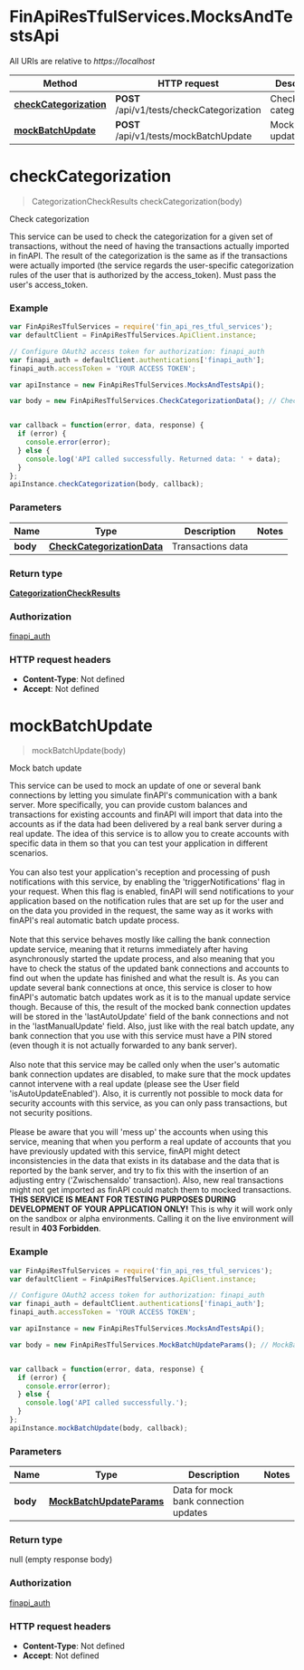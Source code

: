 # FinApiResTfulServices.MocksAndTestsApi

All URIs are relative to *https://localhost*

Method | HTTP request | Description
------------- | ------------- | -------------
[**checkCategorization**](MocksAndTestsApi.md#checkCategorization) | **POST** /api/v1/tests/checkCategorization | Check categorization
[**mockBatchUpdate**](MocksAndTestsApi.md#mockBatchUpdate) | **POST** /api/v1/tests/mockBatchUpdate | Mock batch update


<a name="checkCategorization"></a>
# **checkCategorization**
> CategorizationCheckResults checkCategorization(body)

Check categorization

This service can be used to check the categorization for a given set of transactions, without the need of having the transactions actually imported in finAPI. The result of the categorization is the same as if the transactions were actually imported (the service regards the user-specific categorization rules of the user that is authorized by the access_token). Must pass the user's access_token.

### Example
```javascript
var FinApiResTfulServices = require('fin_api_res_tful_services');
var defaultClient = FinApiResTfulServices.ApiClient.instance;

// Configure OAuth2 access token for authorization: finapi_auth
var finapi_auth = defaultClient.authentications['finapi_auth'];
finapi_auth.accessToken = 'YOUR ACCESS TOKEN';

var apiInstance = new FinApiResTfulServices.MocksAndTestsApi();

var body = new FinApiResTfulServices.CheckCategorizationData(); // CheckCategorizationData | Transactions data


var callback = function(error, data, response) {
  if (error) {
    console.error(error);
  } else {
    console.log('API called successfully. Returned data: ' + data);
  }
};
apiInstance.checkCategorization(body, callback);
```

### Parameters

Name | Type | Description  | Notes
------------- | ------------- | ------------- | -------------
 **body** | [**CheckCategorizationData**](CheckCategorizationData.md)| Transactions data | 

### Return type

[**CategorizationCheckResults**](CategorizationCheckResults.md)

### Authorization

[finapi_auth](../README.md#finapi_auth)

### HTTP request headers

 - **Content-Type**: Not defined
 - **Accept**: Not defined

<a name="mockBatchUpdate"></a>
# **mockBatchUpdate**
> mockBatchUpdate(body)

Mock batch update

This service can be used to mock an update of one or several bank connections by letting you simulate finAPI's communication with a bank server. More specifically, you can provide custom balances and transactions for existing accounts and finAPI will import that data into the accounts as if the data had been delivered by a real bank server during a real update. The idea of this service is to allow you to create accounts with specific data in them so that you can test your application in different scenarios.<br/><br/>You can also test your application's reception and processing of push notifications with this service, by enabling the 'triggerNotifications' flag in your request. When this flag is enabled, finAPI will send notifications to your application based on the notification rules that are set up for the user and on the data you provided in the request, the same way as it works with finAPI's real automatic batch update process.<br/><br/>Note that this service behaves mostly like calling the bank connection update service, meaning that it returns immediately after having asynchronously started the update process, and also meaning that you have to check the status of the updated bank connections and accounts to find out when the update has finished and what the result is. As you can update several bank connections at once, this service is closer to how finAPI's automatic batch updates work as it is to the manual update service though. Because of this, the result of the mocked bank connection updates will be stored in the 'lastAutoUpdate' field of the bank connections and not in the 'lastManualUpdate' field. Also, just like with the real batch update, any bank connection that you use with this service must have a PIN stored (even though it is not actually forwarded to any bank server).<br/><br/>Also note that this service may be called only when the user's automatic bank connection updates are disabled, to make sure that the mock updates cannot intervene with a real update (please see the User field 'isAutoUpdateEnabled'). Also, it is currently not possible to mock data for security accounts with this service, as you can only pass transactions, but not security positions.<br/><br/>Please be aware that you will 'mess up' the accounts when using this service, meaning that when you perform a real update of accounts that you have previously updated with this service, finAPI might detect inconsistencies in the data that exists in its database and the data that is reported by the bank server, and try to fix this with the insertion of an adjusting entry ('Zwischensaldo' transaction). Also, new real transactions might not get imported as finAPI could match them to mocked transactions. <b>THIS SERVICE IS MEANT FOR TESTING PURPOSES DURING DEVELOPMENT OF YOUR APPLICATION ONLY!</b> This is why it will work only on the sandbox or alpha environments. Calling it on the live environment will result in <b>403 Forbidden</b>.

### Example
```javascript
var FinApiResTfulServices = require('fin_api_res_tful_services');
var defaultClient = FinApiResTfulServices.ApiClient.instance;

// Configure OAuth2 access token for authorization: finapi_auth
var finapi_auth = defaultClient.authentications['finapi_auth'];
finapi_auth.accessToken = 'YOUR ACCESS TOKEN';

var apiInstance = new FinApiResTfulServices.MocksAndTestsApi();

var body = new FinApiResTfulServices.MockBatchUpdateParams(); // MockBatchUpdateParams | Data for mock bank connection updates


var callback = function(error, data, response) {
  if (error) {
    console.error(error);
  } else {
    console.log('API called successfully.');
  }
};
apiInstance.mockBatchUpdate(body, callback);
```

### Parameters

Name | Type | Description  | Notes
------------- | ------------- | ------------- | -------------
 **body** | [**MockBatchUpdateParams**](MockBatchUpdateParams.md)| Data for mock bank connection updates | 

### Return type

null (empty response body)

### Authorization

[finapi_auth](../README.md#finapi_auth)

### HTTP request headers

 - **Content-Type**: Not defined
 - **Accept**: Not defined

